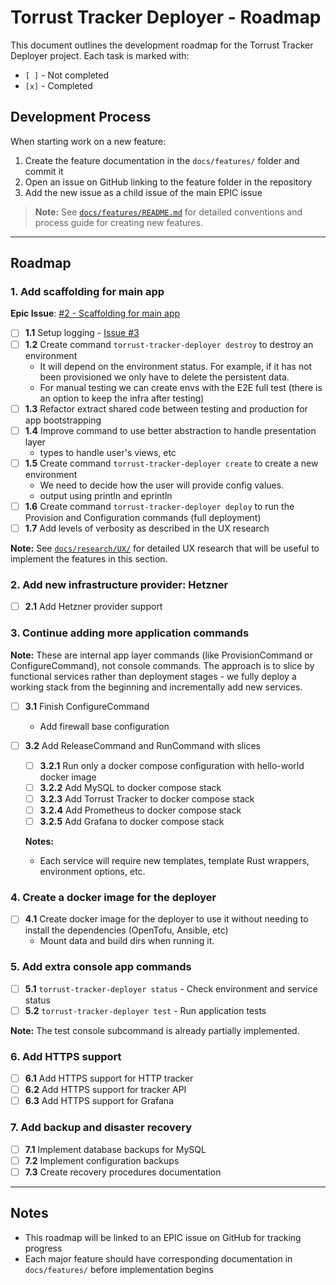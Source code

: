 # Torrust Tracker Deployer - Roadmap

This document outlines the development roadmap for the Torrust Tracker Deployer project. Each task is marked with:

- `[ ]` - Not completed
- `[x]` - Completed

## Development Process

When starting work on a new feature:

1. Create the feature documentation in the `docs/features/` folder and commit it
2. Open an issue on GitHub linking to the feature folder in the repository
3. Add the new issue as a child issue of the main EPIC issue

> **Note:** See [`docs/features/README.md`](./features/README.md) for detailed conventions and process guide for creating new features.

---

## Roadmap

### 1. Add scaffolding for main app

**Epic Issue**: [#2 - Scaffolding for main app](https://github.com/torrust/torrust-tracker-deployer/issues/2)

- [ ] **1.1** Setup logging - [Issue #3](https://github.com/torrust/torrust-tracker-deployer/issues/3)
- [ ] **1.2** Create command `torrust-tracker-deployer destroy` to destroy an environment
  - It will depend on the environment status. For example, if it has not been provisioned we only have to delete the persistent data.
  - For manual testing we can create envs with the E2E full test (there is an option to keep the infra after testing)
- [ ] **1.3** Refactor extract shared code between testing and production for app bootstrapping
- [ ] **1.4** Improve command to use better abstraction to handle presentation layer
  - types to handle user's views, etc
- [ ] **1.5** Create command `torrust-tracker-deployer create` to create a new environment
  - We need to decide how the user will provide config values.
  - output using println and eprintln
- [ ] **1.6** Create command `torrust-tracker-deployer deploy` to run the Provision and Configuration commands (full deployment)
- [ ] **1.7** Add levels of verbosity as described in the UX research

**Note:** See [`docs/research/UX/`](./research/UX/) for detailed UX research that will be useful to implement the features in this section.

### 2. Add new infrastructure provider: Hetzner

- [ ] **2.1** Add Hetzner provider support

### 3. Continue adding more application commands

**Note:** These are internal app layer commands (like ProvisionCommand or ConfigureCommand), not console commands. The approach is to slice by functional services rather than deployment stages - we fully deploy a working stack from the beginning and incrementally add new services.

- [ ] **3.1** Finish ConfigureCommand
  - Add firewall base configuration
- [ ] **3.2** Add ReleaseCommand and RunCommand with slices

  - [ ] **3.2.1** Run only a docker compose configuration with hello-world docker image
  - [ ] **3.2.2** Add MySQL to docker compose stack
  - [ ] **3.2.3** Add Torrust Tracker to docker compose stack
  - [ ] **3.2.4** Add Prometheus to docker compose stack
  - [ ] **3.2.5** Add Grafana to docker compose stack

  **Notes:**

  - Each service will require new templates, template Rust wrappers, environment options, etc.

### 4. Create a docker image for the deployer

- [ ] **4.1** Create docker image for the deployer to use it without needing to install the dependencies (OpenTofu, Ansible, etc)
  - Mount data and build dirs when running it.

### 5. Add extra console app commands

- [ ] **5.1** `torrust-tracker-deployer status` - Check environment and service status
- [ ] **5.2** `torrust-tracker-deployer test` - Run application tests

**Note:** The test console subcommand is already partially implemented.

### 6. Add HTTPS support

- [ ] **6.1** Add HTTPS support for HTTP tracker
- [ ] **6.2** Add HTTPS support for tracker API
- [ ] **6.3** Add HTTPS support for Grafana

### 7. Add backup and disaster recovery

- [ ] **7.1** Implement database backups for MySQL
- [ ] **7.2** Implement configuration backups
- [ ] **7.3** Create recovery procedures documentation

---

## Notes

- This roadmap will be linked to an EPIC issue on GitHub for tracking progress
- Each major feature should have corresponding documentation in `docs/features/` before implementation begins
